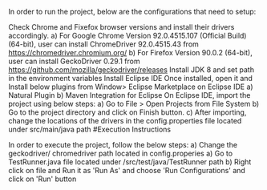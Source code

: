 In order to run the project, below are the configurations that need to setup:

Check Chrome and Fixefox browser versions and install their drivers accordingly.
a) For Google Chrome Version 92.0.4515.107 (Official Build) (64-bit), user can install ChromeDriver 92.0.4515.43 from https://chromedriver.chromium.org/
b) For Firefox Version 90.0.2 (64-bit), user can install GeckoDriver 0.29.1 from https://github.com/mozilla/geckodriver/releases
Install JDK 8 and set path in the environment variables
Install Eclipse IDE
Once installed, open it and Install below plugins from Window> Eclipse Marketplace on Eclipse IDE
a) Natural Plugin
b) Maven Integration for Eclipse
On Eclipse IDE, import the project using below steps:
a) Go to File > Open Projects from File System
b) Go to the project directory and click on Finish button.
c) After importing, change the locations of the drivers in the config.properties file located under src/main/java path
#Execution Instructions

In order to execute the project, follow the below steps:
a) Change the geckodriver/ chromedriver path located in config.properies
a) Go to TestRunner.java file located under /src/test/java/TestRunner path
b) Right click on file and Run it as 'Run As' and choose 'Run Configurations' and click on 'Run' button